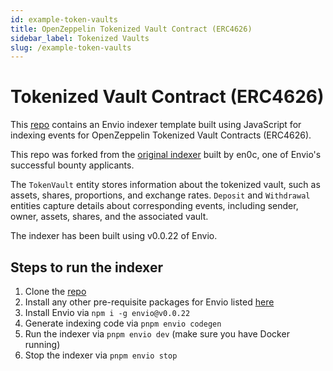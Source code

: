 ```yaml
---
id: example-token-vaults
title: OpenZeppelin Tokenized Vault Contract (ERC4626)
sidebar_label: Tokenized Vaults
slug: /example-token-vaults
---
```


# Tokenized Vault Contract (ERC4626)

This [repo](https://github.com/enviodev/erc4626-token-vault-indexer) contains an Envio indexer template built using JavaScript for indexing events for OpenZeppelin Tokenized Vault Contracts (ERC4626).

This repo was forked from the [original indexer](https://github.com/en0c-026/erc4626-indexer) built by en0c, one of Envio's successful bounty applicants.

The `TokenVault` entity stores information about the tokenized vault, such as assets, shares, proportions, and exchange rates. `Deposit` and `Withdrawal` entities capture details about corresponding events, including sender, owner, assets, shares, and the associated vault.

The indexer has been built using v0.0.22 of Envio.

## Steps to run the indexer

1. Clone the [repo](https://github.com/enviodev/erc4626-token-vault-indexer)
1. Install any other pre-requisite packages for Envio listed [here](https://docs.envio.dev/docs/installation#prerequisites)
1. Install Envio via `npm i -g envio@v0.0.22`
1. Generate indexing code via `pnpm envio codegen`
1. Run the indexer via `pnpm envio dev` (make sure you have Docker running)
1. Stop the indexer via `pnpm envio stop`
